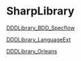 # SharpLibrary

[DDDLibrary_BDD_Specflow](docs/DDDLibrary_BDD_Specflow.md)

[DDDLibrary_LanguageExt](docs/DDDLibrary_LanguageExt.md)

[DDDLibrary_Orleans](docs/DDDLibrary_Orleans.md)
